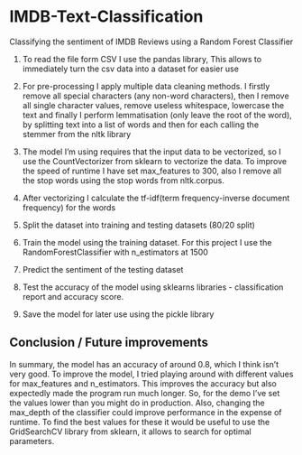 # IMDB-Text-Classification
Classifying the sentiment of IMDB Reviews using a Random Forest Classifier

1.	To read the file form CSV I use the pandas library, This allows to immediately turn the csv data into a dataset for easier use

2.	For pre-processing I apply multiple data cleaning methods. I firstly remove all special characters (any non-word characters), then I remove all single character values, remove useless whitespace, lowercase the text and finally I perform lemmatisation (only leave the root of the word), by splitting text into a list of words and then for each calling the stemmer from the nltk library

3.	The model I’m using requires that the input data to be vectorized, so I use the CountVectorizer from sklearn to vectorize the data. To improve the speed of runtime I have set max_features to 300, also I remove all the stop words using the stop words from nltk.corpus.

4.	After vectorizing I calculate the tf-idf(term frequency-inverse document frequency) for the words

5.	Split the dataset into training and testing datasets (80/20 split)

6.	Train the model using the training dataset. For this project I use the RandomForestClassifier with n_estimators at 1500

7.	Predict the sentiment of the testing dataset

8.	Test the accuracy of the model using sklearns libraries - classification report and accuracy score.

9.	Save the model for later use using the pickle library

## Conclusion / Future improvements
In summary, the model has an accuracy of around  0.8, which I think  isn’t very good. To improve the model, I tried playing around with different values for max_features and n_estimators. This improves the accuracy but also expectedly made the program run much longer. So, for the demo I’ve set the values lower than you might do in production. Also, changing the max_depth of the classifier could improve performance in the expense of runtime. To find the best values for these it would be useful to use the GridSearchCV library from sklearn, it allows to search for optimal parameters. 
